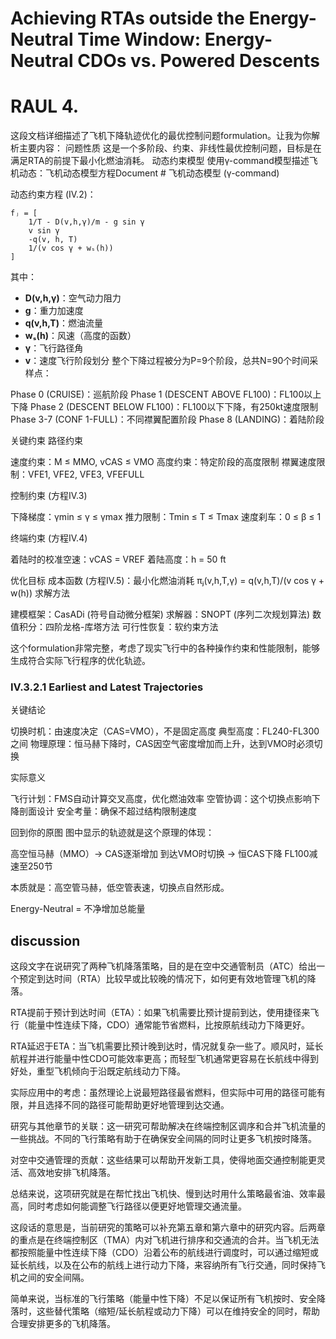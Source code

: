 #  Achieving RTAs outside the Energy-Neutral Time Window: Energy-Neutral CDOs vs. Powered Descents

# RAUL     4.

这段文档详细描述了飞机下降轨迹优化的最优控制问题formulation。让我为你解析主要内容：
问题性质
这是一个多阶段、约束、非线性最优控制问题，目标是在满足RTA的前提下最小化燃油消耗。
动态约束模型
使用γ-command模型描述飞机动态：飞机动态模型方程Document # 飞机动态模型 (γ-command)

动态约束方程 (IV.2)：

```
f̃ⱼ = [
    1/T - D(v,h,γ)/m - g sin γ
    v sin γ  
    -q(v, h, T)
    1/(v cos γ + wₛ(h))
]
```

其中：
- **D(v,h,γ)**：空气动力阻力
- **g**：重力加速度  
- **q(v,h,T)**：燃油流量
- **wₛ(h)**：风速（高度的函数）
- **γ**：飞行路径角
- **v**：速度飞行阶段划分
整个下降过程被分为P=9个阶段，总共N=90个时间采样点：

Phase 0 (CRUISE)：巡航阶段
Phase 1 (DESCENT ABOVE FL100)：FL100以上下降
Phase 2 (DESCENT BELOW FL100)：FL100以下下降，有250kt速度限制
Phase 3-7 (CONF 1-FULL)：不同襟翼配置阶段
Phase 8 (LANDING)：着陆阶段

关键约束
路径约束

速度约束：M ≤ MMO, vCAS ≤ VMO
高度约束：特定阶段的高度限制
襟翼速度限制：VFE1, VFE2, VFE3, VFEFULL

控制约束 (方程IV.3)

下降梯度：γmin ≤ γ ≤ γmax
推力限制：Tmin ≤ T ≤ Tmax
速度刹车：0 ≤ β ≤ 1

终端约束 (方程IV.4)

着陆时的校准空速：vCAS = VREF
着陆高度：h = 50 ft

优化目标
成本函数 (方程IV.5)：最小化燃油消耗
πⱼ(v,h,T,γ) = q(v,h,T)/(v cos γ + w(h))
求解方法

建模框架：CasADi (符号自动微分框架)
求解器：SNOPT (序列二次规划算法)
数值积分：四阶龙格-库塔方法
可行性恢复：软约束方法

这个formulation非常完整，考虑了现实飞行中的各种操作约束和性能限制，能够生成符合实际飞行程序的优化轨迹。




### IV.3.2.1 Earliest and Latest Trajectories
关键结论

切换时机：由速度决定（CAS=VMO），不是固定高度
典型高度：FL240-FL300之间
物理原理：恒马赫下降时，CAS因空气密度增加而上升，达到VMO时必须切换

实际意义

飞行计划：FMS自动计算交叉高度，优化燃油效率
空管协调：这个切换点影响下降剖面设计
安全考量：确保不超过结构限制速度

回到你的原图
图中显示的轨迹就是这个原理的体现：

高空恒马赫（MMO）→ CAS逐渐增加
到达VMO时切换 → 恒CAS下降
FL100减速至250节

本质就是：高空管马赫，低空管表速，切换点自然形成。

Energy-Neutral = 不净增加总能量



## discussion

这段文字在说研究了两种飞机降落策略，目的是在空中交通管制员（ATC）给出一个预定到达时间（RTA）比较早或比较晚的情况下，如何更有效地管理飞机的降落。

RTA提前于预计到达时间（ETA）：如果飞机需要比预计提前到达，使用捷径来飞行（能量中性连续下降，CDO）通常能节省燃料，比按原航线动力下降更好。

RTA延迟于ETA：当飞机需要比预计晚到达时，情况就复杂一些了。顺风时，延长航程并进行能量中性CDO可能效率更高；而轻型飞机通常更容易在长航线中得到好处，重型飞机倾向于沿既定航线动力下降。

实际应用中的考虑：虽然理论上说最短路径最省燃料，但实际中可用的路径可能有限，并且选择不同的路径可能帮助更好地管理到达交通。

研究与其他章节的关联：这一研究可帮助解决在终端控制区调序和合并飞机流量的一些挑战。不同的飞行策略有助于在确保安全间隔的同时让更多飞机按时降落。

对空中交通管理的贡献：这些结果可以帮助开发新工具，使得地面交通控制能更灵活、高效地安排飞机降落。

总结来说，这项研究就是在帮忙找出飞机快、慢到达时用什么策略最省油、效率最高，同时考虑如何能调整飞行路径以便更好地管理交通流量。



这段话的意思是，当前研究的策略可以补充第五章和第六章中的研究内容。后两章的重点是在终端控制区（TMA）内对飞机进行排序和交通流的合并。当飞机无法都按照能量中性连续下降（CDO）沿着公布的航线进行调度时，可以通过缩短或延长航线，以及在公布的航线上进行动力下降，来容纳所有飞行交通，同时保持飞机之间的安全间隔。

简单来说，当标准的飞行策略（能量中性下降）不足以保证所有飞机按时、安全降落时，这些替代策略（缩短/延长航程或动力下降）可以在维持安全的同时，帮助合理安排更多的飞机降落。
